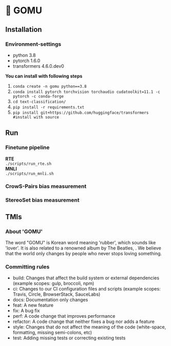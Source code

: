 # 🍇 GOMU
## Installation
### Environment-settings
- python 3.8
- pytorch 1.6.0
- transformers 4.6.0.dev0

**You can install with following steps**
1. `conda create -n gomu python==3.8`
2. `conda install pytorch torchvision torchaudio cudatoolkit=11.1 -c pytorch -c conda-forge`
3. `cd text-classification/`
4. `pip install -r requirements.txt`
5. `pip install git+https://github.com/huggingface/transformers #install with source` 

## Run
### Finetune pipeline
**RTE**  
`./scripts/run_rte.sh`  
**MNLI**  
`./scripts/run_mnli.sh`  

### CrowS-Pairs bias measurement

### StereoSet bias measurement




## TMIs
### About 'GOMU'
The word "GOMU" is Korean word meaning 'rubber', which sounds like 'lover'. It is also related to a renowned album by The Beatles, <rubber soul>. We believe that the world only changes by people who never stops loving something.
 
### Committing rules

- build: Changes that affect the build system or external dependencies (example scopes: gulp, broccoli, npm)  
- ci: Changes to our CI configuration files and scripts (example scopes: Travis, Circle, BrowserStack, SauceLabs)  
- docs: Documentation only changes  
- feat: A new feature  
- fix: A bug fix  
- perf: A code change that improves performance  
- refactor: A code change that neither fixes a bug nor adds a feature  
- style: Changes that do not affect the meaning of the code (white-space, formatting, missing semi-colons, etc)  
- test: Adding missing tests or correcting existing tests  

